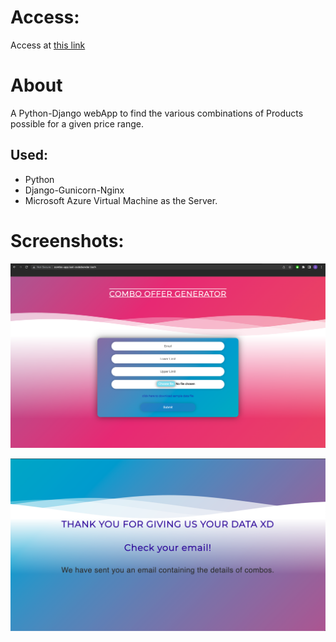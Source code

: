 # Access:
Access at [this link](http://combo-app.last-codebender.tech/)


# About
A Python-Django webApp to find the various combinations of Products possible for a given price range.

## Used:
- Python 
- Django-Gunicorn-Nginx
- Microsoft Azure Virtual Machine as the Server.

# Screenshots:
!["HomePage"](ssReadme/ss-home.png "HomePage")   
  
!["Successful Result](ssReadme/Screenshot%202022-07-18%20at%205.08.06%20PM.png "Successfull")
      
